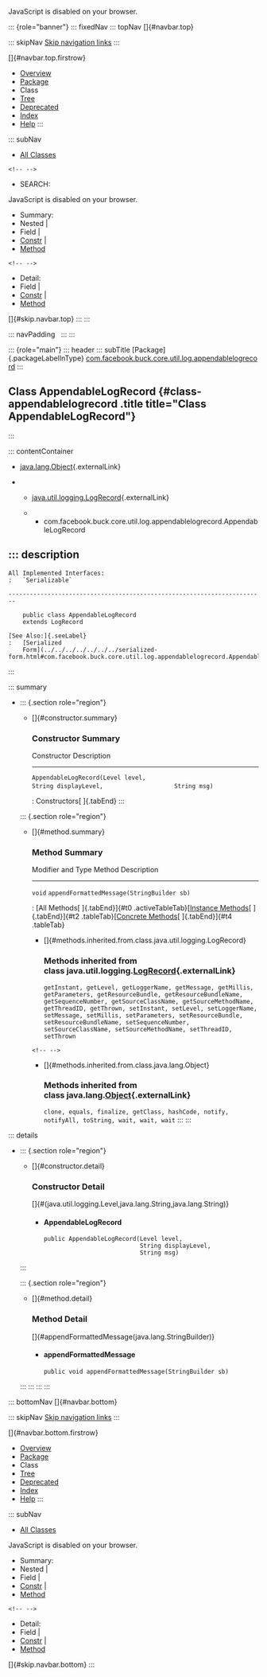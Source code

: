 <div>

JavaScript is disabled on your browser.

</div>

::: {role="banner"}
::: fixedNav
::: topNav
[]{#navbar.top}

::: skipNav
[Skip navigation links](#skip.navbar.top "Skip navigation links")
:::

[]{#navbar.top.firstrow}

-   [Overview](../../../../../../../index.html)
-   [Package](package-summary.html)
-   Class
-   [Tree](package-tree.html)
-   [Deprecated](../../../../../../../deprecated-list.html)
-   [Index](../../../../../../../index-all.html)
-   [Help](../../../../../../../help-doc.html)
:::

::: subNav
-   [All Classes](../../../../../../../allclasses.html)

```{=html}
<!-- -->
```
-   SEARCH:

<div>

<div>

JavaScript is disabled on your browser.

</div>

</div>

<div>

-   Summary: 
-   Nested \| 
-   Field \| 
-   [Constr](#constructor.summary) \| 
-   [Method](#method.summary)

```{=html}
<!-- -->
```
-   Detail: 
-   Field \| 
-   [Constr](#constructor.detail) \| 
-   [Method](#method.detail)

</div>

[]{#skip.navbar.top}
:::
:::

::: navPadding
 
:::
:::

::: {role="main"}
::: header
::: subTitle
[Package]{.packageLabelInType} [com.facebook.buck.core.util.log.appendablelogrecord](package-summary.html)
:::

## Class AppendableLogRecord {#class-appendablelogrecord .title title="Class AppendableLogRecord"}
:::

::: contentContainer
-   [java.lang.Object](http://docs.oracle.com/javase/7/docs/api/java/lang/Object.html?is-external=true "class or interface in java.lang"){.externalLink}

-   -   [java.util.logging.LogRecord](http://docs.oracle.com/javase/7/docs/api/java/util/logging/LogRecord.html?is-external=true "class or interface in java.util.logging"){.externalLink}

    -   -   com.facebook.buck.core.util.log.appendablelogrecord.AppendableLogRecord

::: description
-   

    All Implemented Interfaces:
    :   `Serializable`

    ------------------------------------------------------------------------

        public class AppendableLogRecord
        extends LogRecord

    [See Also:]{.seeLabel}
    :   [Serialized
        Form](../../../../../../../serialized-form.html#com.facebook.buck.core.util.log.appendablelogrecord.AppendableLogRecord)
:::

::: summary
-   ::: {.section role="region"}
    -   []{#constructor.summary}

        ### Constructor Summary

          Constructor                                                                                                 Description
          ----------------------------------------------------------------------------------------------------------- -------------
          `AppendableLogRecord​(Level level,                    String displayLevel,                    String msg)`    

          : Constructors[ ]{.tabEnd}
    :::

    ::: {.section role="region"}
    -   []{#method.summary}

        ### Method Summary

          Modifier and Type   Method                                       Description
          ------------------- -------------------------------------------- -------------
          `void`              `appendFormattedMessage​(StringBuilder sb)`    

          : [All Methods[ ]{.tabEnd}]{#t0 .activeTableTab}[[Instance
          Methods](javascript:show(2);)[ ]{.tabEnd}]{#t2
          .tableTab}[[Concrete
          Methods](javascript:show(8);)[ ]{.tabEnd}]{#t4 .tableTab}

        -   []{#methods.inherited.from.class.java.util.logging.LogRecord}

            ### Methods inherited from class java.util.logging.[LogRecord](http://docs.oracle.com/javase/7/docs/api/java/util/logging/LogRecord.html?is-external=true "class or interface in java.util.logging"){.externalLink}

            `getInstant, getLevel, getLoggerName, getMessage, getMillis, getParameters, getResourceBundle, getResourceBundleName, getSequenceNumber, getSourceClassName, getSourceMethodName, getThreadID, getThrown, setInstant, setLevel, setLoggerName, setMessage, setMillis, setParameters, setResourceBundle, setResourceBundleName, setSequenceNumber, setSourceClassName, setSourceMethodName, setThreadID, setThrown`

        ```{=html}
        <!-- -->
        ```
        -   []{#methods.inherited.from.class.java.lang.Object}

            ### Methods inherited from class java.lang.[Object](http://docs.oracle.com/javase/7/docs/api/java/lang/Object.html?is-external=true "class or interface in java.lang"){.externalLink}

            `clone, equals, finalize, getClass, hashCode, notify, notifyAll, toString, wait, wait, wait`
    :::
:::

::: details
-   ::: {.section role="region"}
    -   []{#constructor.detail}

        ### Constructor Detail

        []{#<init>(java.util.logging.Level,java.lang.String,java.lang.String)}

        -   #### AppendableLogRecord

                public AppendableLogRecord​(Level level,
                                           String displayLevel,
                                           String msg)
    :::

    ::: {.section role="region"}
    -   []{#method.detail}

        ### Method Detail

        []{#appendFormattedMessage(java.lang.StringBuilder)}

        -   #### appendFormattedMessage

            ``` methodSignature
            public void appendFormattedMessage​(StringBuilder sb)
            ```
    :::
:::
:::
:::

::: bottomNav
[]{#navbar.bottom}

::: skipNav
[Skip navigation links](#skip.navbar.bottom "Skip navigation links")
:::

[]{#navbar.bottom.firstrow}

-   [Overview](../../../../../../../index.html)
-   [Package](package-summary.html)
-   Class
-   [Tree](package-tree.html)
-   [Deprecated](../../../../../../../deprecated-list.html)
-   [Index](../../../../../../../index-all.html)
-   [Help](../../../../../../../help-doc.html)
:::

::: subNav
-   [All Classes](../../../../../../../allclasses.html)

<div>

<div>

JavaScript is disabled on your browser.

</div>

</div>

<div>

-   Summary: 
-   Nested \| 
-   Field \| 
-   [Constr](#constructor.summary) \| 
-   [Method](#method.summary)

```{=html}
<!-- -->
```
-   Detail: 
-   Field \| 
-   [Constr](#constructor.detail) \| 
-   [Method](#method.detail)

</div>

[]{#skip.navbar.bottom}
:::
